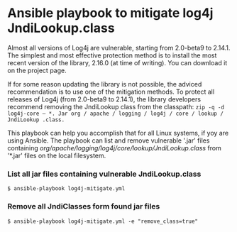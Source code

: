 # Ansible playbook to mitigate log4j JndiLookup.class

Almost all versions of Log4j are vulnerable, starting from 2.0-beta9 to 2.14.1. The simplest and most effective protection method is to install the most recent version of the library, 2.16.0 (at time of writing). You can download it on the project page.

If for some reason updating the library is not possible, the adviced recommendation is to use one of the mitigation methods. To protect all releases of Log4j (from 2.0-beta9 to 2.14.1), the library developers recommend removing the JndiLookup class from the classpath: `zip -q -d log4j-core – *. Jar org / apache / logging / log4j / core / lookup / JndiLookup .class.`

This playbook can help you accomplish that for all Linux systems, if yoy are using Ansible. The playbook can list and remove vulnerable '.jar' files containing _org/apache/logging/log4j/core/lookup/JndiLookup.class_ from '*.jar' files on the local filesystem.


### List all jar files containing vulnerable JndiLookup.class

```
$ ansible-playbook log4j-mitigate.yml
```
  
### Remove all JndiClasses form found jar files

```
$ ansible-playbook log4j-mitigate.yml -e "remove_class=true"
``` 
  
